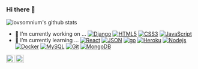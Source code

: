 ### Hi there 👋

<!--
**iovsomnium/iovsomnium** is a ✨ _special_ ✨ repository because its `README.md` (this file) appears on your GitHub profile.-->
![iovsomnium's github stats](https://github-readme-stats.vercel.app/api?username=iovsomnium&show_icons=true)

- 🔭 I’m currently working on ...
[![Django](https://img.shields.io/badge/-django-darkgreen?style=flat&logo=django&link=https://github.com/iovsomnium)](https://github.com/iovsomnium)
[![HTML5](https://img.shields.io/badge/-HTML5-E34F26?style=flat&logo=html5&logoColor=white&link=https://github.com/iovsomnium)](https://github.com/iovsomnium)
[![CSS3](https://img.shields.io/badge/-CSS3-1572B6?style=flat&logo=css3&link=https://github.com/iovsomnium)](https://github.com/iovsomnium)
[![JavaScript](https://img.shields.io/badge/-JavaScript-black?style=flat&logo=javascript&link=https://github.com/iovsomnium)](https://github.com/iovsomnium) 
- 🌱 I’m currently learning ...
[![React](https://img.shields.io/badge/-React-black?style=flat&logo=react&link=https://github.com/iovsomnium)](https://github.com/iovsomnium)
[![JSON](https://img.shields.io/badge/-json-02569B?style=flat&logo=json&link=https://github.com/iovsomnium)](https://github.com/iovsomnium)
[![go](https://img.shields.io/badge/-golang-skyblue?style=flat&logo=go&link=https://github.com/iovsomnium)](https://github.com/iovsomnium)
[![Heroku](https://img.shields.io/badge/-Heroku-gray?style=flat&logo=heroku&link=https://github.com/iovsomnium)](https://github.com/iovsomnium)
[![Nodejs](https://img.shields.io/badge/-Nodejs-green?style=flat&logo=Node.js&link=https://github.com/iovsomnium)](https://github.com/iovsomnium)
[![Docker](https://img.shields.io/badge/-Docker-black?style=flat&logo=docker&link=https://github.com/iovsomnium)](https://github.com/iovsomnium)
[![MySQL](https://img.shields.io/badge/-MySQL-black?style=flat&logo=mysql&link=https://github.com/iovsomnium)](https://github.com/iovsomnium)
[![Git](https://img.shields.io/badge/-Git-black?style=flat&logo=git&link=https://github.com/iovsomnium)](https://github.com/iovsomnium)
[![MongoDB](https://img.shields.io/badge/-MongoDB-FCA121?style=flat&logo=mongodb&link=https://github.com/iovsomnium)](https://github.com/iovsomnium) 

<a href="https://www.linkedin.com/in/brijesh-dhanani-8a2061141">
  <img align="left" alt="iovsomnium" width="22px" src="https://cdn.jsdelivr.net/npm/simple-icons@v3/icons/medium.svg" />
</a>
<a href="https://www.instagram.com/kind_of_lee/">
  <img align="left" alt="iovsomnium" width="22px" src="https://cdn.jsdelivr.net/npm/simple-icons@v3/icons/instagram.svg" />
</a>

<br />
<br />

  

